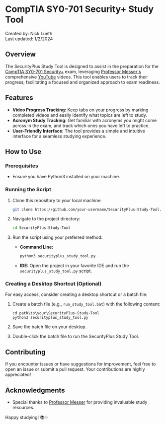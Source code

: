 # CompTIA SY0-701 Security+ Study Tool
Created by: Nick Lueth <br>
Last updated: 1/2/2024

## Overview

The SecurityPlus Study Tool is designed to assist in the preparation for the [CompTIA SY0-701 Security+](https://certblaster.com/wp-content/uploads/2023/11/CompTIA-Security-SY0-701-Exam-Objectives-1.pdf) exam, leveraging [Professor Messer's](https://www.professormesser.com/) comprehensive [YouTube](https://www.youtube.com/playlist?list=PLG49S3nxzAnl4QDVqK-hOnoqcSKEIDDuv) videos. This tool enables users to track their progress, facilitating a focused and organized approach to exam readiness.

## Features

- **Video Progress Tracking:** Keep tabs on your progress by marking completed videos and easily identify what topics are left to study.
- **Acronym Study Tracking:** Get familiar with acronyms you might come across in the exam, and track which ones you have left to practice.
- **User-Friendly Interface:** The tool provides a simple and intuitive interface for a seamless studying experience.

## How to Use

### Prerequisites

- Ensure you have Python3 installed on your machine.

### Running the Script

1. Clone this repository to your local machine:

   ```bash
   git clone https://github.com/your-username/SecurityPlus-Study-Tool.git
   ```

2. Navigate to the project directory:

   ```bash
   cd SecurityPlus-Study-Tool
   ```

3. Run the script using your preferred method:

   - **Command Line:**
     ```bash
     python3 securityplus_study_tool.py
     ```

   - **IDE:**
     Open the project in your favorite IDE and run the `securityplus_study_tool.py` script.

### Creating a Desktop Shortcut (Optional)

For easy access, consider creating a desktop shortcut or a batch file:

1. Create a batch file (e.g., `run_study_tool.bat`) with the following content:

   ```batch
   cd path\to\your\SecurityPlus-Study-Tool
   python3 securityplus_study_tool.py
   ```

2. Save the batch file on your desktop.

3. Double-click the batch file to run the SecurityPlus Study Tool.

## Contributing

If you encounter issues or have suggestions for improvement, feel free to open an issue or submit a pull request. Your contributions are highly appreciated!

## Acknowledgments

- Special thanks to [Professor Messer](https://www.professormesser.com/) for providing invaluable study resources.

Happy studying! 📚✨
